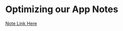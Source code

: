 # Optimizing our App Notes

[Note Link Here](https://www.notion.so/Optimizing-Our-App-3376eed09ce5496a95c4486b4a888545?pvs=4)
